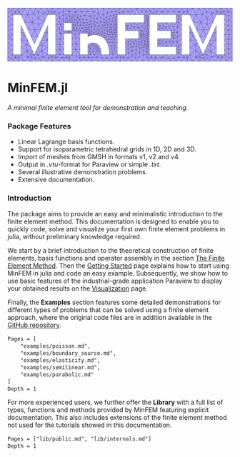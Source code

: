 ![MinFEM Logo](assets/logo.png)

# MinFEM.jl
*A minimal finite element tool for demonstration and teaching.*

### Package Features

- Linear Lagrange basis functions.
- Support for isoparametric tetrahedral grids in 1D, 2D and 3D.
- Import of meshes from GMSH in formats v1, v2 and v4.
- Output in *.vtu*-format for Paraview or simple *.txt*.
- Several illustrative demonstration problems.
- Extensive documentation.

### Introduction

The package aims to provide an easy and minimalistic introduction 
to the finite element method.
This documentation is designed to enable you to quickly code, solve and visualize
your first own finite element problems in julia, without preliminary knowledge required.

We start by a brief introduction to the theoretical construction of finite elements,
basis functions and operator assembly in the section [The Finite Element Method](fem.md).
Then the [Getting Started](gettingstarted.md) page explains how to start
using MinFEM in julia and code an easy example.
Subsequently, we show how to use basic features of the industrial-grade application
Paraview to display your obtained results on the [Visualization](paraview.md) page.

Finally, the **Examples** section features some detailed demonstrations
for different types of problems that can be solved using a finite element approach,
where the original code files are in addition available in the 
[GitHub repository](https://github.com/MinFEM/MinFEM.jl/tree/master/examples).

```@contents
Pages = [
    "examples/poisson.md",
    "examples/boundary_source.md",
    "examples/elasticity.md",
    "examples/semilinear.md",
    "examples/parabolic.md"
]
Depth = 1
```

For more experienced users, we further offer the **Library** with a full list of types,
functions and methods provided by MinFEM featuring explicit documentation.
This also includes extensions of the finite element method not used for the tutorials
showed in this documentation.

```@contents
Pages = ["lib/public.md", "lib/internals.md"]
Depth = 1
```
